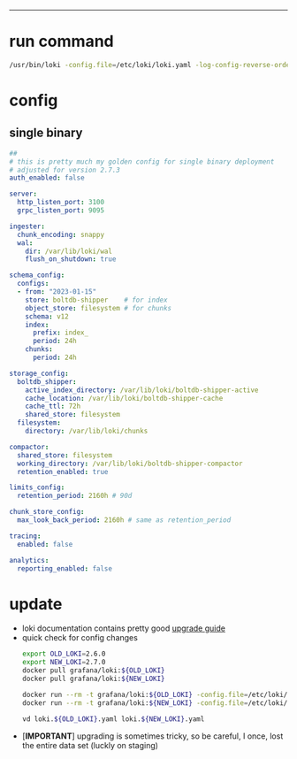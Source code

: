 ---

# run command
```sh
/usr/bin/loki -config.file=/etc/loki/loki.yaml -log-config-reverse-order
```

# config
## single binary
```yaml
##
# this is pretty much my golden config for single binary deployment
# adjusted for version 2.7.3
auth_enabled: false

server:
  http_listen_port: 3100
  grpc_listen_port: 9095

ingester:
  chunk_encoding: snappy
  wal:
    dir: /var/lib/loki/wal
    flush_on_shutdown: true

schema_config:
  configs:
  - from: "2023-01-15"
    store: boltdb-shipper    # for index
    object_store: filesystem # for chunks
    schema: v12
    index:
      prefix: index_
      period: 24h
    chunks:
      period: 24h

storage_config:
  boltdb_shipper:
    active_index_directory: /var/lib/loki/boltdb-shipper-active
    cache_location: /var/lib/loki/boltdb-shipper-cache
    cache_ttl: 72h
    shared_store: filesystem
  filesystem:
    directory: /var/lib/loki/chunks

compactor:
  shared_store: filesystem
  working_directory: /var/lib/loki/boltdb-shipper-compactor
  retention_enabled: true

limits_config:
  retention_period: 2160h # 90d

chunk_store_config:
  max_look_back_period: 2160h # same as retention_period

tracing:
  enabled: false

analytics:
  reporting_enabled: false
```

# update
- loki documentation contains pretty good [upgrade guide](https://grafana.com/docs/loki/latest/upgrading/)
- quick check for config changes
    ```sh
    export OLD_LOKI=2.6.0
    export NEW_LOKI=2.7.0
    docker pull grafana/loki:${OLD_LOKI}
    docker pull grafana/loki:${NEW_LOKI}

    docker run --rm -t grafana/loki:${OLD_LOKI} -config.file=/etc/loki/local-config.yaml -print-config-stderr 2>&1 | sed '/Starting Loki/q' > loki.${OLD_LOKI}.yaml
    docker run --rm -t grafana/loki:${NEW_LOKI} -config.file=/etc/loki/local-config.yaml -print-config-stderr 2>&1 | sed '/Starting Loki/q' > loki.${NEW_LOKI}.yaml

    vd loki.${OLD_LOKI}.yaml loki.${NEW_LOKI}.yaml
    ```
- [**IMPORTANT**] upgrading is sometimes tricky, so be careful, I once, lost the entire data set (luckly on staging)
